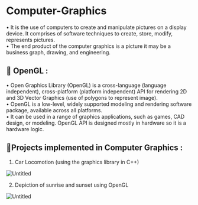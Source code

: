 # Computer-Graphics

• It is the use of computers to create and manipulate pictures on a display device. It comprises of software techniques to create, store, modify, represents pictures.<br/>
• The end product of the computer graphics is a picture it may be a business graph, drawing, and engineering.

## 📌 OpenGL :
•	Open Graphics Library (OpenGL) is a cross-language (language independent),  cross-platform (platform independent) API for rendering 2D and 3D Vector Graphics (use of polygons to represent image). <br/>
•	OpenGL is a low-level, widely supported modeling and rendering software package, available across all platforms.<br/>
•	It can be used in  a  range  of  graphics  applications, such as games, CAD design, or modeling. OpenGL API is designed mostly in hardware so it is a hardware logic.

## 📌Projects implemented in Computer Graphics :
1. Car Locomotion (using the graphics library in C++)

![Untitled](https://user-images.githubusercontent.com/67523178/163669426-23c289d6-dd10-4669-bf53-a04dd7dc85a7.png)

2. Depiction of sunrise and sunset using OpenGL

![Untitled](https://user-images.githubusercontent.com/67523178/163669449-bb1daa8b-37a6-4607-a77d-0f485b2a8866.png)
